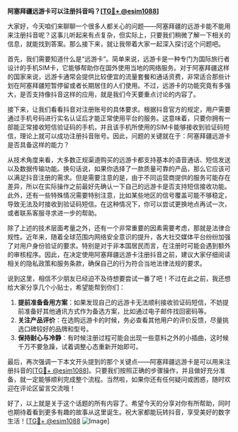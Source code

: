 **阿塞拜疆远游卡可以注册抖音吗？[[TG💪+ @esim1088](https://t.me/s/esim1088)]**

大家好，今天咱们来聊聊一个很多人都关心的问题——阿塞拜疆的远游卡能不能用来注册抖音呢？这事儿听起来有点复杂，但实际上，只要我们稍微了解一下相关的信息，就能找到答案。那么接下来，就让我带着大家一起深入探讨这个问题吧。

首先，我们需要知道什么是“远游卡”。简单来说，远游卡是一种专门为国际旅行者设计的手机SIM卡，它能够帮助你在国外使用当地的网络服务。对于阿塞拜疆这样的国家来说，远游卡通常会提供比较便宜的流量套餐和通话资费，非常适合那些计划在阿塞拜疆短暂停留或者长期居住的人们使用。不过，远游卡的功能究竟有多强大，是否支持像抖音这样的应用，就是我们今天要重点讨论的内容了。

接下来，让我们看看抖音对注册账号的具体要求。根据抖音官方的规定，用户需要通过手机号码进行实名认证后才能正常使用平台的服务。这意味着，只要你拥有一部能正常接收短信验证码的手机，并且该手机所使用的SIM卡能够接收到验证码短信，理论上就可以成功注册抖音账号。因此，问题的关键就在于：阿塞拜疆远游卡是否具备这样的能力？

从技术角度来看，大多数正规渠道购买的远游卡都支持基本的语音通话、短信发送以及数据传输功能。换句话说，如果你选择了一款质量可靠的产品，那么它应该可以满足抖音注册的需求。但是需要注意的是，由于不同运营商提供的服务可能存在差异，所以在实际操作之前最好先确认一下自己的远游卡是否支持短信接收功能。此外，还有一些特殊情况需要特别注意，比如某些地区的信号覆盖可能不够稳定，导致无法及时接收到验证码短信。在这种情况下，你可以尝试更换地点再试一次，或者联系客服寻求进一步的帮助。

除了上述的技术层面考量之外，还有一个非常重要的因素需要考虑，那就是法律合规性。近年来，随着全球范围内网络安全意识的提升，各大社交媒体平台纷纷加强了对用户身份验证的要求。特别是对于非本国居民而言，在注册时可能会遇到额外的审核程序。因此，在决定使用阿塞拜疆远游卡注册抖音之前，建议大家仔细阅读相关的隐私政策和服务条款，确保自己的行为符合当地法律法规的要求。

说到这里，相信不少朋友已经迫不及待想要尝试一番了吧！不过在此之前，我还想给大家分享几个小贴士，希望能帮到你们：

1. **提前准备备用方案**：如果发现自己的远游卡无法顺利接收验证码短信，不妨提前准备好其他通讯方式作为备选方案，比如通过电子邮件找回密码等。
2. **关注产品评价**：在选购远游卡的时候，务必查看其他用户的评价反馈，尽量挑选口碑较好的品牌和型号。
3. **保持耐心与冷静**：有时候注册过程可能会出现一些意料之外的小插曲，这时候千万不要急躁，试着调整心态重新开始即可。

最后，再次强调一下本文开头提到的那个关键点——阿塞拜疆远游卡是可以用来注册抖音的[[TG💪+ @esim1088](https://t.me/s/esim1088)]。只要我们按照正确的步骤操作，并且做好充分准备，就一定能够顺利完成整个流程。当然啦，如果你还有任何疑问或困惑，随时欢迎在评论区留言交流哦！

好了，以上就是关于这个话题的所有内容了。希望今天的分享对你有所帮助，同时也期待着看到更多有趣的故事从这里诞生。祝大家都能玩转抖音，享受美好的数字生活！[[TG💪+ @esim1088](https://t.me/s/esim1088) ![Image](https://i.postimg.cc/4NQfJmqS/Snipaste-2025-05-13-00-14-12.png)]